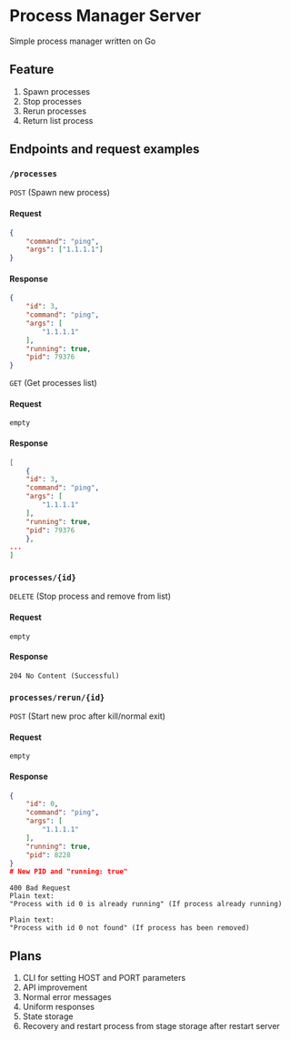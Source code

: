 # Process Manager Server

Simple process manager written on Go

## Feature 

1. Spawn processes
2. Stop processes
3. Rerun processes
4. Return list process

## Endpoints and request examples
### `/processes`
`POST` (Spawn new process)
#### Request
``` json
{
    "command": "ping",
    "args": ["1.1.1.1"]
}
```
#### Response
``` json
{
    "id": 3,
    "command": "ping",
    "args": [
        "1.1.1.1"
    ],
    "running": true,
    "pid": 79376
}
```
`GET` (Get processes list)
#### Request
``` 
empty 
```
#### Response
``` json
[
    {
    "id": 3,
    "command": "ping",
    "args": [
        "1.1.1.1"
    ],
    "running": true,
    "pid": 79376
    },
...
]
```
### `processes/{id}`
`DELETE` (Stop process and remove from list)
#### Request
``` 
empty 
```
#### Response
```
204 No Content (Successful)
```
### `processes/rerun/{id}`
`POST` (Start new proc after kill/normal exit)
#### Request
``` 
empty
```
#### Response
```json
{
    "id": 0,
    "command": "ping",
    "args": [
        "1.1.1.1"
    ],
    "running": true,
    "pid": 8228
}
# New PID and "running: true"
```
```
400 Bad Request
Plain text: 
"Process with id 0 is already running" (If process already running)

Plain text: 
"Process with id 0 not found" (If process has been removed)
```
## Plans
1. CLI for setting HOST and PORT parameters
2. API improvement
3. Normal error messages
4. Uniform responses
5. State storage
6. Recovery and restart process from stage storage after restart server
